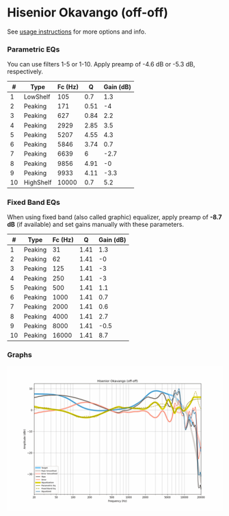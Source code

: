 # Hisenior Okavango (off-off)
See [usage instructions](https://github.com/jaakkopasanen/AutoEq#usage) for more options and info.

### Parametric EQs
You can use filters 1-5 or 1-10. Apply preamp of -4.6 dB or -5.3 dB, respectively.

|   # | Type      |   Fc (Hz) |    Q |   Gain (dB) |
|-----|-----------|-----------|------|-------------|
|   1 | LowShelf  |       105 | 0.7  |         1.3 |
|   2 | Peaking   |       171 | 0.51 |        -4   |
|   3 | Peaking   |       627 | 0.84 |         2.2 |
|   4 | Peaking   |      2929 | 2.85 |         3.5 |
|   5 | Peaking   |      5207 | 4.55 |         4.3 |
|   6 | Peaking   |      5846 | 3.74 |         0.7 |
|   7 | Peaking   |      6639 | 6    |        -2.7 |
|   8 | Peaking   |      9856 | 4.91 |        -0   |
|   9 | Peaking   |      9933 | 4.11 |        -3.3 |
|  10 | HighShelf |     10000 | 0.7  |         5.2 |

### Fixed Band EQs
When using fixed band (also called graphic) equalizer, apply preamp of **-8.7 dB** (if available) and set gains manually with these parameters.

|   # | Type    |   Fc (Hz) |    Q |   Gain (dB) |
|-----|---------|-----------|------|-------------|
|   1 | Peaking |        31 | 1.41 |         1.3 |
|   2 | Peaking |        62 | 1.41 |        -0   |
|   3 | Peaking |       125 | 1.41 |        -3   |
|   4 | Peaking |       250 | 1.41 |        -3   |
|   5 | Peaking |       500 | 1.41 |         1.1 |
|   6 | Peaking |      1000 | 1.41 |         0.7 |
|   7 | Peaking |      2000 | 1.41 |         0.6 |
|   8 | Peaking |      4000 | 1.41 |         2.7 |
|   9 | Peaking |      8000 | 1.41 |        -0.5 |
|  10 | Peaking |     16000 | 1.41 |         8.7 |

### Graphs
![](./Hisenior%20Okavango%20(off-off).png)

